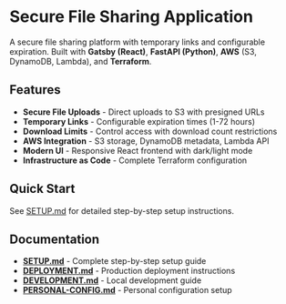 ﻿# Secure File Sharing Application

A secure file sharing platform with temporary links and configurable expiration. Built with **Gatsby (React)**, **FastAPI (Python)**, **AWS** (S3, DynamoDB, Lambda), and **Terraform**.

## Features

- **Secure File Uploads** - Direct uploads to S3 with presigned URLs
- **Temporary Links** - Configurable expiration times (1-72 hours)  
- **Download Limits** - Control access with download count restrictions
- **AWS Integration** - S3 storage, DynamoDB metadata, Lambda API
- **Modern UI** - Responsive React frontend with dark/light mode
- **Infrastructure as Code** - Complete Terraform configuration

## Quick Start

See [SETUP.md](./SETUP.md) for detailed step-by-step setup instructions.

## Documentation

- **[SETUP.md](./SETUP.md)** - Complete step-by-step setup guide
- **[DEPLOYMENT.md](./DEPLOYMENT.md)** - Production deployment instructions
- **[DEVELOPMENT.md](./DEVELOPMENT.md)** - Local development guide
- **[PERSONAL-CONFIG.md](./PERSONAL-CONFIG.md)** - Personal configuration setup
